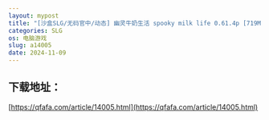 ```yaml
---
layout: mypost
title: "[沙盒SLG/无码官中/动态] 幽灵牛奶生活 spooky milk life 0.61.4p [719M]"
categories: SLG
os: 电脑游戏
slug: a14005
date: 2024-11-09
---
```


## 下载地址：

[https://qfafa.com/article/14005.html](https://qfafa.com/article/14005.html)


